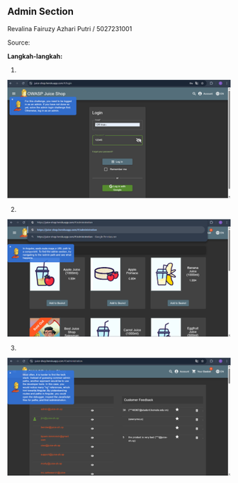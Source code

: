 ## Admin Section

Revalina Fairuzy Azhari Putri / 5027231001

Source: 

**Langkah-langkah:**

1.
![alt text](image.png)

2. 
![alt text](image-1.png)

3. 
![alt text](image-2.png)

